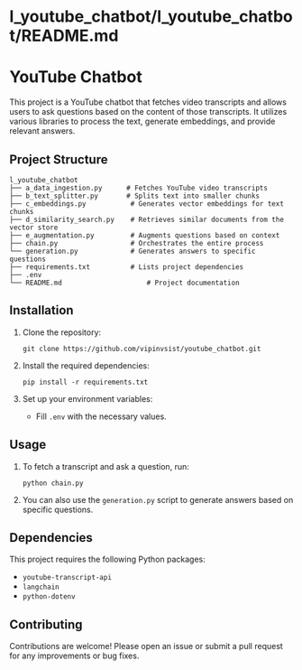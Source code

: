 # l_youtube_chatbot/l_youtube_chatbot/README.md

# YouTube Chatbot

This project is a YouTube chatbot that fetches video transcripts and allows users to ask questions based on the content of those transcripts. It utilizes various libraries to process the text, generate embeddings, and provide relevant answers.

## Project Structure

```
l_youtube_chatbot
├── a_data_ingestion.py      # Fetches YouTube video transcripts
├── b_text_splitter.py       # Splits text into smaller chunks
├── c_embeddings.py           # Generates vector embeddings for text chunks
├── d_similarity_search.py    # Retrieves similar documents from the vector store
├── e_augmentation.py         # Augments questions based on context
├── chain.py                  # Orchestrates the entire process
└── generation.py             # Generates answers to specific questions
├── requirements.txt          # Lists project dependencies
├── .env
└── README.md                     # Project documentation
```

## Installation

1. Clone the repository:
   ```
   git clone https://github.com/vipinvsist/youtube_chatbot.git
   ```

2. Install the required dependencies:
   ```
   pip install -r requirements.txt
   ```

3. Set up your environment variables:
   - Fill `.env` with the necessary values.

## Usage

1. To fetch a transcript and ask a question, run:
   ```
   python chain.py
   ```

2. You can also use the `generation.py` script to generate answers based on specific questions.

## Dependencies

This project requires the following Python packages:
- `youtube-transcript-api`
- `langchain`
- `python-dotenv`

## Contributing

Contributions are welcome! Please open an issue or submit a pull request for any improvements or bug fixes.
